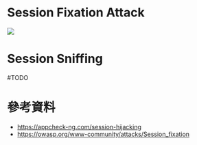 # Session Fixation Attack

![](<https://raw.githubusercontent.com/Jamison-Chen/KM-software/master/img/Session-Hijacking.png>)

# Session Sniffing

#TODO

# 參考資料

- <https://appcheck-ng.com/session-hijacking>
- <https://owasp.org/www-community/attacks/Session_fixation>
